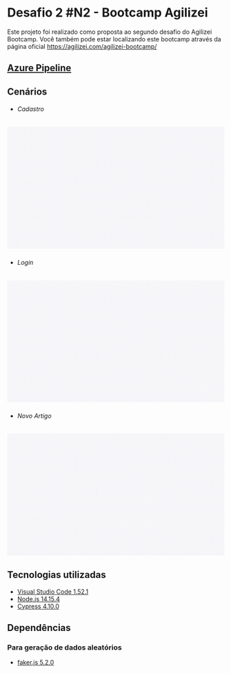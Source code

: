 ﻿# Desafio 2 #N2 - Bootcamp Agilizei
Este projeto foi realizado como proposta ao segundo desafio do Agilizei Bootcamp.
Você também pode estar localizando este bootcamp através da página oficial https://agilizei.com/agilizei-bootcamp/

## [Azure Pipeline](https://dev.azure.com/luisantoniosasilva/bootcamp-agilizei-M2/_build/results?buildId=7&view=ms.vss-test-web.build-test-results-tab)

## Cenários
- ###### Cadastro
![](https://github.com/luisantoniosasilva/bootcamp-agilizei-M2/blob/main/cypress/gifs/cadastro.spec.js_1.gif?raw=true)
- ###### Login
![](https://github.com/luisantoniosasilva/bootcamp-agilizei-M2/blob/main/cypress/gifs/login.spec.js_1.gif?raw=true)
- ###### Novo Artigo
![](https://github.com/luisantoniosasilva/bootcamp-agilizei-M2/blob/main/cypress/gifs/articles.spec.js.gif?raw=true)

## Tecnologias utilizadas
 - [Visual Studio Code 1.52.1](https://code.visualstudio.com)
 - [Node.js 14.15.4](https://nodejs.org/en/)
 - [Cypress 4.10.0](https://www.cypress.io)

## Dependências
### Para geração de dados aleatórios
 - [faker.js 5.2.0](https://github.com/marak/Faker.js/)
